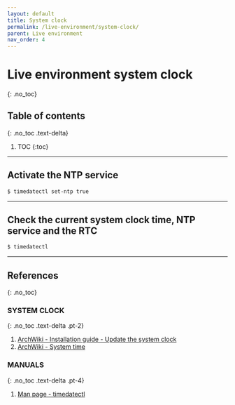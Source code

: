 ```yaml
---
layout: default
title: System clock
permalink: /live-environment/system-clock/
parent: Live environment
nav_order: 4
---
```


# Live environment system clock
{: .no_toc}

## Table of contents
{: .no_toc .text-delta}

1. TOC
{:toc}

---

## Activate the NTP service

```bash
$ timedatectl set-ntp true
```

---

## Check the current system clock time, NTP service and the RTC

```bash
$ timedatectl
```

---

## References
{: .no_toc}

### SYSTEM CLOCK
{: .no_toc .text-delta .pt-2}

1. [ArchWiki - Installation guide - Update the system clock](https://wiki.archlinux.org/index.php/Installation_guide#Update_the_system_clock)
1. [ArchWiki - System time](https://wiki.archlinux.org/index.php/System_time)

### MANUALS
{: .no_toc .text-delta .pt-4}

1. [Man page - timedatectl](https://jlk.fjfi.cvut.cz/arch/manpages/man/core/systemd/timedatectl.1.en)
